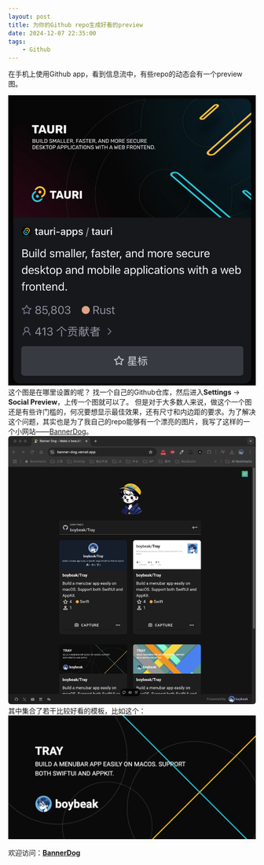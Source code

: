 ```yaml
---
layout: post
title: 为你的Github repo生成好看的preview
date: 2024-12-07 22:35:00
tags:
    - Github
---
```


在手机上使用Github app，看到信息流中，有些repo的动态会有一个preview图。
<!-- more -->
![BannerDog-repo](/assets/images/BannerDog-repo.png)
这个图是在哪里设置的呢？
找一个自己的Github仓库，然后进入**Settings** -> **Social Preview**，上传一个图就可以了。
但是对于大多数人来说，做这个一个图还是有些许门槛的，何况要想显示最佳效果，还有尺寸和内边距的要求。为了解决这个问题，其实也是为了我自己的repo能够有一个漂亮的图片，我写了这样的一个小网站——[BannerDog](https://banner-dog.vercel.app/)。
![BannerDog-web](/assets/images/BannerDog-web.png)
其中集合了若干比较好看的模板，比如这个：
![TrayBanner](/assets/images/Tray-banner.png)

欢迎访问：**[BannerDog](https://banner-dog.vercel.app/)**